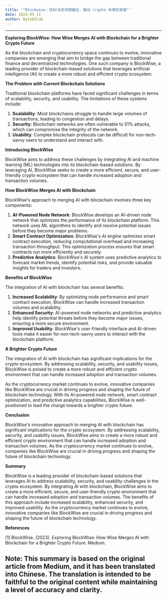 ```yaml
---
title: '"Blockwise：将AI与区块链融合，推动 crypto 未来的发展"'
date: 2024-05-11
author: ByteAILab
---
```




---
**Exploring BlockWise: How Wise Merges AI with Blockchain for a Brighter Crypto Future**

As the blockchain and cryptocurrency space continues to evolve, innovative companies are emerging that aim to bridge the gap between traditional finance and decentralized technologies. One such company is BlockWise, a leading provider of blockchain-based solutions that leverages artificial intelligence (AI) to create a more robust and efficient crypto ecosystem.

**The Problem with Current Blockchain Solutions**

Traditional blockchain platforms have faced significant challenges in terms of scalability, security, and usability. The limitations of these systems include:

1. **Scalability**: Most blockchains struggle to handle large volumes of transactions, leading to congestion and delays.
2. **Security**: Blockchain networks are often vulnerable to 51% attacks, which can compromise the integrity of the network.
3. **Usability**: Complex blockchain protocols can be difficult for non-tech-savvy users to understand and interact with.

**Introducing BlockWise**

BlockWise aims to address these challenges by integrating AI and machine learning (ML) technologies into its blockchain-based solutions. By leveraging AI, BlockWise seeks to create a more efficient, secure, and user-friendly crypto ecosystem that can handle increased adoption and transaction volumes.

**How BlockWise Merges AI with Blockchain**

BlockWise's approach to merging AI with blockchain involves three key components:

1. **AI-Powered Node Network**: BlockWise develops an AI-driven node network that optimizes the performance of its blockchain platform. This network uses ML algorithms to identify and resolve potential issues before they become major problems.
2. **Smart Contract Optimization**: BlockWise's AI engine optimizes smart contract execution, reducing computational overhead and increasing transaction throughput. This optimization process ensures that smart contracts run more efficiently and securely.
3. **Predictive Analytics**: BlockWise's AI system uses predictive analytics to forecast market trends, identify potential risks, and provide valuable insights for traders and investors.

**Benefits of BlockWise**

The integration of AI with blockchain has several benefits:

1. **Increased Scalability**: By optimizing node performance and smart contract execution, BlockWise can handle increased transaction volumes and scalability.
2. **Enhanced Security**: AI-powered node networks and predictive analytics help identify potential threats before they become major issues, ensuring a more secure environment.
3. **Improved Usability**: BlockWise's user-friendly interface and AI-driven tools make it easier for non-tech-savvy users to interact with the blockchain platform.

**A Brighter Crypto Future**

The integration of AI with blockchain has significant implications for the crypto ecosystem. By addressing scalability, security, and usability issues, BlockWise is poised to create a more robust and efficient crypto environment that can handle increased adoption and transaction volumes.

As the cryptocurrency market continues to evolve, innovative companies like BlockWise are crucial in driving progress and shaping the future of blockchain technology. With its AI-powered node network, smart contract optimization, and predictive analytics capabilities, BlockWise is well-positioned to lead the charge towards a brighter crypto future.

**Conclusion**

BlockWise's innovative approach to merging AI with blockchain has significant implications for the crypto ecosystem. By addressing scalability, security, and usability issues, BlockWise aims to create a more robust and efficient crypto environment that can handle increased adoption and transaction volumes. As the cryptocurrency market continues to evolve, companies like BlockWise are crucial in driving progress and shaping the future of blockchain technology.

**Summary**

BlockWise is a leading provider of blockchain-based solutions that leverages AI to address scalability, security, and usability challenges in the crypto ecosystem. By integrating AI with blockchain, BlockWise aims to create a more efficient, secure, and user-friendly crypto environment that can handle increased adoption and transaction volumes. The benefits of this approach include increased scalability, enhanced security, and improved usability. As the cryptocurrency market continues to evolve, innovative companies like BlockWise are crucial in driving progress and shaping the future of blockchain technology.

**References**

[1] BlockWise. (2023). Exploring BlockWise: How Wise Merges AI with Blockchain for a Brighter Crypto Future. Medium.

Note: This summary is based on the original article from Medium, and it has been translated into Chinese. The translation is intended to be faithful to the original content while maintaining a level of accuracy and clarity.
---

